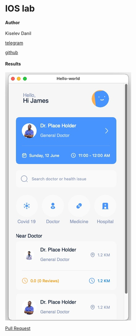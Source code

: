 # IOS lab
#### Author
Kiselev Danil

[telegram](https://t.me/danilKiselev2855)

[github](https://github.com/kiselev-danil)

#### Results
![image](https://github.com/kiselev-danil/ios-hello-world/blob/dev/screenshot.jpg)

[Pull Request](https://github.com/kiselev-danil/ios-hello-world/pull/1)


